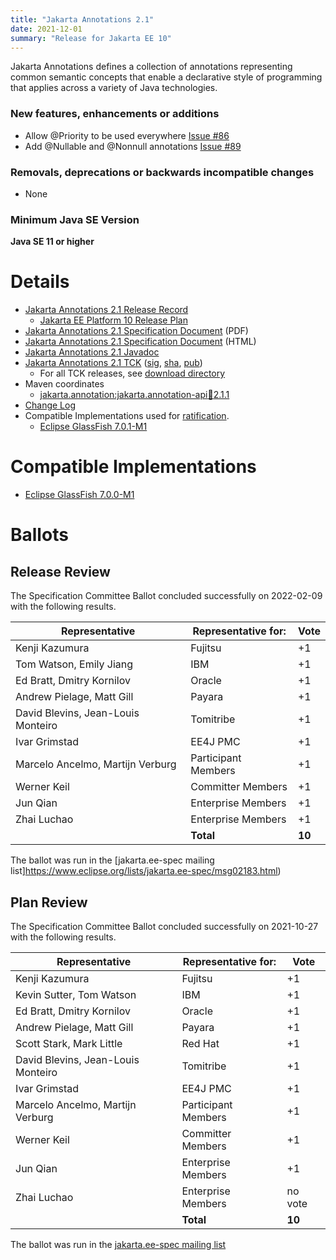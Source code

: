 ```yaml
---
title: "Jakarta Annotations 2.1"
date: 2021-12-01
summary: "Release for Jakarta EE 10"
---
```

Jakarta Annotations defines a collection of annotations representing common semantic concepts that enable a declarative style of programming that applies across a variety of Java technologies.

### New features, enhancements or additions
<!-- List here -->
* Allow @Priority to be used everywhere [Issue #86](https://github.com/eclipse-ee4j/common-annotations-api/issues/86)
* Add @Nullable and @Nonnull annotations [Issue #89](https://github.com/eclipse-ee4j/common-annotations-api/issues/89)

### Removals, deprecations or backwards incompatible changes
<!-- List here -->
* None

### Minimum Java SE Version
<!-- Specify the minimum required Java SE version for this specification -->
**Java SE 11 or higher**

# Details

* [Jakarta Annotations 2.1 Release Record](https://projects.eclipse.org/projects/ee4j.ca/releases/2.1)
    * [Jakarta EE Platform 10 Release Plan](https://jakartaee.github.io/platform/jakartaee10/JakartaEE10ReleasePlan)
* [Jakarta Annotations 2.1 Specification Document](./annotations-spec-2.1.pdf) (PDF)
* [Jakarta Annotations 2.1 Specification Document](./annotations-spec-2.1.html) (HTML)
* [Jakarta Annotations 2.1 Javadoc](./apidocs)
* [Jakarta Annotations 2.1 TCK](https://download.eclipse.org/jakartaee/annotations/2.1/jakarta-annotations-tck-2.1.1.zip)  ([sig](https://download.eclipse.org/jakartaee/annotations/2.1/jakarta-annotations-tck-2.1.1.zip.sig),  [sha](https://download.eclipse.org/jakartaee/annotations/2.1/jakarta-annotations-tck-2.1.1.zip.sha256),  [pub](https://jakarta.ee/specifications/jakartaee-spec-committee.pub))
  * For all TCK releases, see [download directory](https://download.eclipse.org/jakartaee/annotations/2.1)
* Maven coordinates
    * [jakarta.annotation:jakarta.annotation-api:jar:2.1.1](https://central.sonatype.com/artifact/jakarta.annotation/jakarta.annotation-api/2.1.1/jar)
* [Change Log](./changelog)
* Compatible Implementations used for [ratification](https://www.eclipse.org/projects/efsp/?version=1.2#efsp-ratification).
  * [Eclipse GlassFish 7.0.1-M1](https://github.com/eclipse-ee4j/glassfish/releases/download/7.0.0-M1/glassfish-7.0.0-M1.zip)

# Compatible Implementations

* [Eclipse GlassFish 7.0.0-M1](https://github.com/eclipse-ee4j/glassfish/releases/download/7.0.0-M1/glassfish-7.0.0-M1.zip)

# Ballots

## Release Review

The Specification Committee Ballot concluded successfully on 2022-02-09 with the following results.

| Representative                                 | Representative for: |  Vote   |
|------------------------------------------------|---------------------|---------|
| Kenji Kazumura                                 | Fujitsu             |    +1   |
| Tom Watson, Emily Jiang                        | IBM                 |    +1   |
| Ed Bratt, Dmitry Kornilov                      | Oracle              |    +1   |
| Andrew Pielage, Matt Gill                      | Payara              |    +1   |
| David Blevins, Jean-Louis Monteiro             | Tomitribe           |    +1   |
| Ivar Grimstad                                  | EE4J PMC            |    +1   |
| Marcelo Ancelmo, Martijn Verburg               | Participant Members |    +1   |
| Werner Keil                                    | Committer Members   |    +1   |
| Jun Qian                                       | Enterprise Members  |    +1   |
| Zhai Luchao                                    | Enterprise Members  |    +1   |
|                                                | **Total**           |  **10** |

The ballot was run in the [jakarta.ee-spec mailing list]https://www.eclipse.org/lists/jakarta.ee-spec/msg02183.html)

## Plan Review

The Specification Committee Ballot concluded successfully on 2021-10-27 with the following results.

| Representative                                 | Representative for: |  Vote   |
|------------------------------------------------|---------------------|---------|
| Kenji Kazumura                                 | Fujitsu             |    +1   |
| Kevin Sutter, Tom Watson                       | IBM                 |    +1   |
| Ed Bratt, Dmitry Kornilov                      | Oracle              |    +1   |
| Andrew Pielage, Matt Gill                      | Payara              |    +1   |
| Scott Stark, Mark Little                       | Red Hat             |    +1   |
| David Blevins, Jean-Louis Monteiro             | Tomitribe           |    +1   |
| Ivar Grimstad                                  | EE4J PMC            |    +1   |
| Marcelo Ancelmo, Martijn Verburg               | Participant Members |    +1   |
| Werner Keil                                    | Committer Members   |    +1   |
| Jun Qian                                       | Enterprise Members  |    +1   |
| Zhai Luchao                                    | Enterprise Members  | no vote |
|                                                | **Total**           |  **10** |

The ballot was run in the [jakarta.ee-spec mailing list](https://www.eclipse.org/lists/jakarta.ee-spec/msg02013.html)
